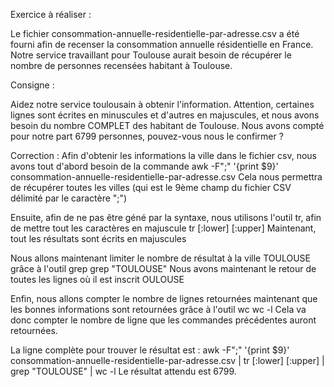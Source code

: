 Exercice à réaliser :

Le fichier consommation-annuelle-residentielle-par-adresse.csv a été fourni afin de recenser la consommation annuelle résidentielle en France. Notre service travaillant pour Toulouse aurait besoin de récupérer le nombre de personnes recensées habitant à Toulouse.

Consigne :

Aidez notre service toulousain à obtenir l'information. Attention, certaines lignes sont écrites en minuscules et d'autres en majuscules, et nous avons besoin du nombre COMPLET des habitant de Toulouse.
Nous avons compté pour notre part 6799 personnes, pouvez-vous nous le confirmer ?


Correction :
Afin d'obtenir les informations la ville dans le fichier csv, nous avons tout d'abord besoin de la commande 
	awk -F";" '{print $9}' consommation-annuelle-residentielle-par-adresse.csv
Cela nous permettra de récupérer toutes les villes (qui est le 9ème champ du fichier CSV délimité par le caractère ";")

Ensuite, afin de ne pas être géné par la syntaxe, nous utilisons l'outil tr, afin de mettre tout les caractères en majuscule
	tr [:lower] [:upper]
Maintenant, tout les résultats sont écrits en majuscules

Nous allons maintenant limiter le nombre de résultat à la ville TOULOUSE grâce à l'outil grep
	grep "TOULOUSE"
Nous avons maintenant le retour de toutes les lignes où il est inscrit OULOUSE

Enfin, nous allons compter le nombre de lignes retournées maintenant que les bonnes informations sont retournées grâce à l'outil wc
	wc -l
Cela va donc compter le nombre de ligne que les commandes précédentes auront retournées.

La ligne complète pour trouver le résultat est :
	awk -F";" '{print $9}' consommation-annuelle-residentielle-par-adresse.csv | tr [:lower] [:upper] | grep "TOULOUSE" | wc -l
Le résultat attendu est 6799.

